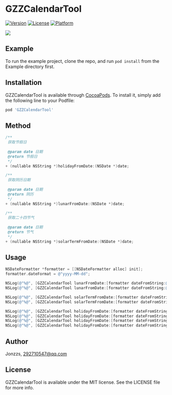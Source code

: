 # GZZCalendarTool

[![Version](https://img.shields.io/cocoapods/v/GZZCalendarTool.svg?style=flat)](https://cocoapods.org/pods/GZZCalendarTool)
[![License](https://img.shields.io/cocoapods/l/GZZCalendarTool.svg?style=flat)](https://cocoapods.org/pods/GZZCalendarTool)
[![Platform](https://img.shields.io/cocoapods/p/GZZCalendarTool.svg?style=flat)](https://cocoapods.org/pods/GZZCalendarTool)

![](https://ws4.sinaimg.cn/large/006tNbRwgy1fwsnderkz2j31640j2acr.jpg)

## Example

To run the example project, clone the repo, and run `pod install` from the Example directory first.

## Installation

GZZCalendarTool is available through [CocoaPods](https://cocoapods.org). To install it, simply add the following line to your Podfile:

```ruby
pod 'GZZCalendarTool'
```

## Method

```objective-c
/**
 获取节假日
 
 @param date 日期
 @return 节假日
 */
+ (nullable NSString *)holidayFromDate:(NSDate *)date;

/**
 获取阴历日期
 
 @param date 日期
 @return 阴历
 */
+ (nullable NSString *)lunarFromDate:(NSDate *)date;

/**
 获取二十四节气
 
 @param date 日期
 @return 节气
 */
+ (nullable NSString *)solarTermFromDate:(NSDate *)date;
```

## Usage

```objective-c
NSDateFormatter *formatter = [[NSDateFormatter alloc] init];
formatter.dateFormat = @"yyyy-MM-dd";

NSLog(@"%@", [GZZCalendarTool lunarFromDate:[formatter dateFromString:@"2018-10-09"]]); // 九月
NSLog(@"%@", [GZZCalendarTool lunarFromDate:[formatter dateFromString:@"2018-11-01"]]); // 廿四

NSLog(@"%@", [GZZCalendarTool solarTermFromDate:[formatter dateFromString:@"2018-10-23"]]); // 霜降
NSLog(@"%@", [GZZCalendarTool solarTermFromDate:[formatter dateFromString:@"2018-11-07"]]); // 立冬

NSLog(@"%@", [GZZCalendarTool holidayFromDate:[formatter dateFromString:@"2018-05-13"]]); // 母亲节
NSLog(@"%@", [GZZCalendarTool holidayFromDate:[formatter dateFromString:@"2018-06-17"]]); // 父亲节
NSLog(@"%@", [GZZCalendarTool holidayFromDate:[formatter dateFromString:@"2018-11-29"]]); // 感恩节
NSLog(@"%@", [GZZCalendarTool holidayFromDate:[formatter dateFromString:@"2018-10-01"]]); // 国庆节
```


## Author

Jonzzs, 292710547@qq.com

## License

GZZCalendarTool is available under the MIT license. See the LICENSE file for more info.

